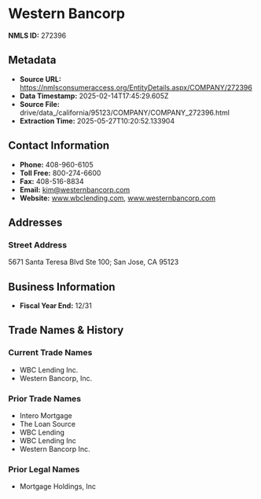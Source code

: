 # Western Bancorp

**NMLS ID:** 272396

## Metadata
- **Source URL:** https://nmlsconsumeraccess.org/EntityDetails.aspx/COMPANY/272396
- **Data Timestamp:** 2025-02-14T17:45:29.605Z
- **Source File:** drive/data_/california/95123/COMPANY/COMPANY_272396.html
- **Extraction Time:** 2025-05-27T10:20:52.133904

## Contact Information
- **Phone:** 408-960-6105
- **Toll Free:** 800-274-6600
- **Fax:** 408-516-8834
- **Email:** kim@westernbancorp.com
- **Website:** www.wbclending.com, www.westernbancorp.com

## Addresses
### Street Address
5671 Santa Teresa Blvd Ste 100; San Jose, CA 95123

## Business Information
- **Fiscal Year End:** 12/31

## Trade Names & History
### Current Trade Names
- WBC Lending Inc.
- Western Bancorp, Inc.

### Prior Trade Names
- Intero Mortgage
- The Loan Source
- WBC Lending
- WBC Lending Inc
- Western Bancorp Inc.

### Prior Legal Names
- Mortgage Holdings, Inc
